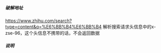 ##### 破解地址
https://www.zhihu.com/search?type=content&q=%E6%BB%B4%E6%BB%B4  解析搜索请求头信息中的x-zse-96，这个头信息不携带的话，不会返回数据

##### 说明





